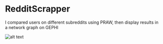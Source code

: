 # RedditScrapper
I compared users on different subreddits using PRAW, then display results in a network graph on GEPHI

![alt text](https://github.com/nicolenlama/RedditScrapper/Untitled2.png)
